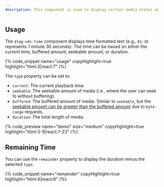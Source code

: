 ```yaml
---
description: This component is used to display certain media states as a unit of time, such as the current time or duration.
---
```


## Usage

The `$tag:vds-time` component displays time formatted text (e.g., `01:30` represents 1 minute
30 seconds). The time can be based on either the current time, buffered amount, seekable amount,
or duration.

{% code_snippet name="usage" copyHighlight=true highlight="html:3|react:7" /%}

The `type` property can be set to:

- `current`: The current playback time.
- `seekable`: The seekable amount of media (i.e., where the user can seek to without buffering).
- `buffered`: The buffered amount of media. Similar to `seekable`, but the
  [seekable amount can be greater than the buffered amount](https://developer.mozilla.org/en-US/docs/Web/Guide/Audio_and_video_delivery/buffering_seeking_time_ranges#seekable)
  due to `byte-range` requests.
- `duration`: The total length of media.

{% code_preview name="demo" size="medium" copyHighlight=true highlight="html:3-9|react:7-23" /%}

## Remaining Time

You can use the `remainder` property to display the duration minus the selected `type`.

{% code_snippet name="remainder" copyHighlight=true highlight="html:4|react:8" /%}
